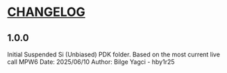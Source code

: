 # [CHANGELOG](https://keepachangelog.com/en/1.0.0/)

## 1.0.0
Initial Suspended Si (Unbiased) PDK folder. Based on the most current live call MPW6
Date: 2025/06/10
Author: Bilge Yagci - hby1r25
